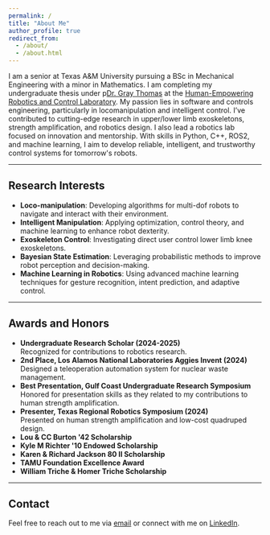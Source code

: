 ```yaml
---
permalink: /
title: "About Me"
author_profile: true
redirect_from: 
  - /about/
  - /about.html
---
```


I am a senior at Texas A&M University pursuing a BSc in Mechanical Engineering with a minor in Mathematics. I am completing my undergraduate thesis under p[Dr. Gray Thomas](https://engineering.tamu.edu/mechanical/profiles/thomas-gray.html) at the [Human-Empowering Robotics and Control Laboratory](https://herc.engr.tamu.edu/). My passion lies in software and controls engineering, particularly in locomanipulation and intelligent control. I’ve contributed to cutting-edge research in upper/lower limb exoskeletons, strength amplification, and robotics design. I also lead a robotics lab focused on innovation and mentorship. With skills in Python, C++, ROS2, and machine learning, I aim to develop reliable, intelligent, and trustworthy control systems for tomorrow's robots.

---

## Research Interests

- **Loco-manipulation**: Developing algorithms for multi-dof robots to navigate and interact with their environment.
- **Intelligent Manipulation**: Applying optimization, control theory, and machine learning to enhance robot dexterity.
- **Exoskeleton Control**: Investigating direct user control lower limb knee exoskeletons.
- **Bayesian State Estimation**: Leveraging probabilistic methods to improve robot perception and decision-making.
- **Machine Learning in Robotics**: Using advanced machine learning techniques for gesture recognition, intent prediction, and adaptive control.

---

## Awards and Honors

- **Undergraduate Research Scholar (2024-2025)**  
  Recognized for contributions to robotics research.
- **2nd Place, Los Alamos National Laboratories Aggies Invent (2024)**  
  Designed a teleoperation automation system for nuclear waste management.
- **Best Presentation, Gulf Coast Undergraduate Research Symposium**  
  Honored for presentation skills as they related to my contributions to human strength amplification.
- **Presenter, Texas Regional Robotics Symposium (2024)**  
  Presented on human strength amplification and low-cost quadruped design.
- **Lou & CC Burton '42 Scholarship**
- **Kyle M Richter '10 Endowed Scholarship**
- **Karen & Richard Jackson 80 II Scholarship**
- **TAMU Foundation Excellence Award**
- **William Triche & Homer Triche Scholarship**

---

## Contact

Feel free to reach out to me via [email](mailto:zacharybsmartt@tamu.edu) or connect with me on [LinkedIn](https://www.linkedin.com/in/zacharybsmartt/).
